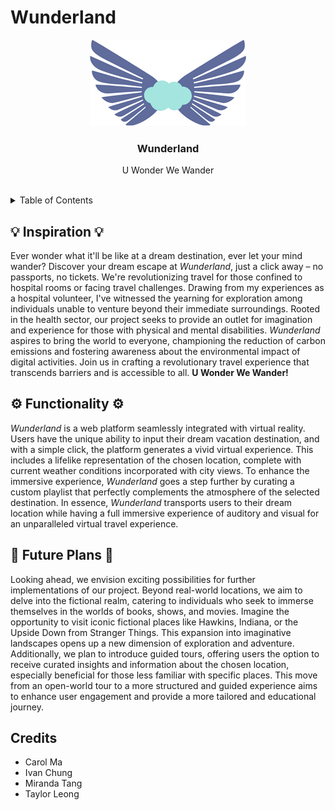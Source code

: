 # Wunderland

<!-- LOGO -->
<div align="center">
  <img src="logo.png" alt="Logo">

<h3 align="center">Wunderland</h3>

  <p align="center">
    U Wonder We Wander
    <br><br>
  </p>
</div>

<!-- TABLE OF CONTENTS -->
<details>
  <summary>Table of Contents</summary>
  <ol>
    <li>
      <a href="#inspiration">Inspiration</a>
    </li>
    <li>
      <a href="#functionality">Functionality</a>
    </li>
    <li><a href="#future-plans">What's next for Wunderland?</a></li>
    <li><a href="#credits">Credits</a></li>
  </ol>
</details>

<h2 id="inspiration">💡 Inspiration 💡</h2>

Ever wonder what it'll be like at a dream destination, ever let your mind wander? Discover your dream escape at
*Wunderland*, just a click away – no passports, no tickets. We're revolutionizing travel for those confined to hospital
rooms or facing travel challenges. Drawing from my experiences as a hospital volunteer, I've witnessed the yearning for
exploration among individuals unable to venture beyond their immediate surroundings. Rooted in the health sector, our
project seeks to provide an outlet for imagination and experience for those with physical and mental disabilities.
*Wunderland* aspires to bring the world to everyone, championing the reduction of carbon emissions and fostering
awareness
about the environmental impact of digital activities. Join us in crafting a revolutionary travel experience that
transcends barriers and is accessible to all. **U Wonder We Wander!**

<h2 id="functionality">⚙️ Functionality ⚙️</h2>

*Wunderland* is a web platform seamlessly integrated with virtual reality. Users have the unique ability to input their
dream vacation destination, and with a simple click, the platform generates a vivid virtual experience. This includes a
lifelike representation of the chosen location, complete with current weather conditions incorporated with city views.
To enhance the immersive experience, *Wunderland* goes a step further by curating a custom playlist that perfectly
complements the atmosphere of the selected destination. In essence, *Wunderland* transports users to their dream
location
while having a full immersive experience of auditory and visual for an unparalleled virtual travel experience.

<h2 id="future-plans">👀 Future Plans 👀</h2>

Looking ahead, we envision exciting possibilities for further implementations of our project. Beyond real-world
locations, we aim to delve into the fictional realm, catering to individuals who seek to immerse themselves in the
worlds of books, shows, and movies. Imagine the opportunity to visit iconic fictional places like Hawkins, Indiana, or
the Upside Down from Stranger Things. This expansion into imaginative landscapes opens up a new dimension of exploration
and adventure. Additionally, we plan to introduce guided tours, offering users the option to receive curated insights
and information about the chosen location, especially beneficial for those less familiar with specific places. This move
from an open-world tour to a more structured and guided experience aims to enhance user engagement and provide a more
tailored and educational journey.

<h2 id="credits">Credits</h2>

- Carol Ma
- Ivan Chung
- Miranda Tang
- Taylor Leong